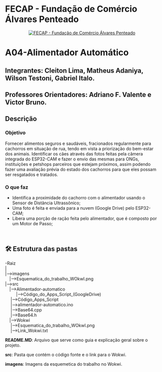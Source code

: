 # FECAP - Fundação de Comércio Álvares Penteado

<p align="center">
<a href= "https://www.fecap.br/"><img src="https://encrypted-tbn0.gstatic.com/images?q=tbn:ANd9GcRhZPrRa89Kma0ZZogxm0pi-tCn_TLKeHGVxywp-LXAFGR3B1DPouAJYHgKZGV0XTEf4AE&usqp=CAU" alt="FECAP - Fundação de Comércio Álvares Penteado" border="0"></a>
</p>

# A04-Alimentador Automático

## Integrantes: Cleiton Lima, Matheus Adaniya, Wilson Testoni, Gabriel Italo.

## Professores Orientadores: Adriano F. Valente e Victor Bruno.

## Descrição

### Objetivo
Fornecer alimentos seguros e saudáveis, fracionados regularmente para cachorros em situação de rua, tendo em vista a priorização do bem-estar dos animais. Identificar os cães através das fotos feitas pela câmera integrada do ESP32-CAM e fazer o envio das mesmas para ONGs, instituições e petshops parceiros que estejam próximos, assim podendo fazer uma avaliação prévia do estado dos cachorros para que eles possam ser resgatados e tratados.

### O que faz

* Identifica a proximidade do cachorro com o alimentador usando o Sensor de Distância Ultrassônico;<br>
* Uma foto é feita e enviada para a nuvem (Google Drive) pelo ESP32-CAM;<br>
* Libera uma porção de ração feita pelo alimentador, que é composto por um Motor de Passo;<br>
<br>

## 🛠 Estrutura das pastas

-Raiz<br>
|<br>
|-->imagens<br>
  &emsp;|-->Esquematica_do_trabalho_WOkwI.png<br>
|-->src<br>
  &emsp;|-->Alimentador-automatico<br>
  &emsp; &emsp;   |-->Código_do_Apps_Script_(GoogleDrive)<br>
  &emsp;      |-->Código_Apps_Script<br>
  &emsp;   |-->alimentador-automatico.ino<br>
  &emsp;   |-->Base64.cpp<br>
  &emsp;   |-->Base64.h<br>
  &emsp;|-->Wokwi<br>
  &emsp;   |-->Esquematica_do_trabalho_WOkwI.png<br>
  &emsp;   |-->Link_Wokwi.txt<br>
  
<b>README.MD</b>: Arquivo que serve como guia e explicação geral sobre o projeto.

<b>src</b>: Pasta que contém o código fonte e o link para o Wokwi.

<b>imagens</b>: Imagens da esquemetica do trabalho no Wokwi.
